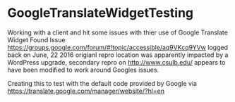 # GoogleTranslateWidgetTesting

Working with a client and hit some issues with thier use of Google Translate Widget
Found Issue https://groups.google.com/forum/#!topic/accessible/aq9VKcq9YVw logged back on June, 22 2016
origianl repro location was apparently impacted by a WordPress upgrade, secondary repro on http://www.csulb.edu/  appears to have been modified to work around Googles issues.

Creating this to test with the default code provided by Google via https://translate.google.com/manager/website/?hl=en
